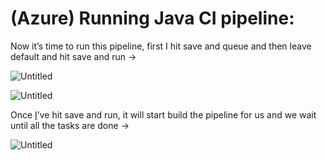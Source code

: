 # (Azure) Running Java CI pipeline:

Now it’s time to run this pipeline, first I hit save and queue and then leave default and hit save and run →

![Untitled](https://user-images.githubusercontent.com/42151912/209809939-3bd41213-ca96-4a7b-8ff3-c7487613d242.png)


![Untitled]((Azure)%20Running%20Java%20CI%20pipeline%2092ad590cacb24452911f8ec1c2f17b90/Untitled%201.png)

Once [I](http://I.ve)’ve hit save and run, it will start build the pipeline for us and we wait until all the tasks are done → 

![Untitled]((Azure)%20Running%20Java%20CI%20pipeline%2092ad590cacb24452911f8ec1c2f17b90/Untitled%202.png)
